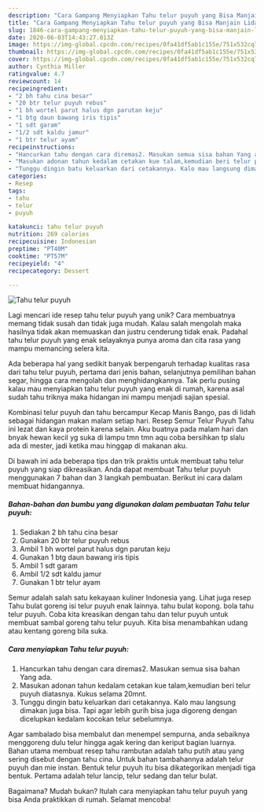```yaml
---
description: "Cara Gampang Menyiapkan Tahu telur puyuh yang Bisa Manjain Lidah"
title: "Cara Gampang Menyiapkan Tahu telur puyuh yang Bisa Manjain Lidah"
slug: 1846-cara-gampang-menyiapkan-tahu-telur-puyuh-yang-bisa-manjain-lidah
date: 2020-06-03T14:43:27.013Z
image: https://img-global.cpcdn.com/recipes/0fa41df5ab1c155e/751x532cq70/tahu-telur-puyuh-foto-resep-utama.jpg
thumbnail: https://img-global.cpcdn.com/recipes/0fa41df5ab1c155e/751x532cq70/tahu-telur-puyuh-foto-resep-utama.jpg
cover: https://img-global.cpcdn.com/recipes/0fa41df5ab1c155e/751x532cq70/tahu-telur-puyuh-foto-resep-utama.jpg
author: Cynthia Miller
ratingvalue: 4.7
reviewcount: 14
recipeingredient:
- "2 bh tahu cina besar"
- "20 btr telur puyuh rebus"
- "1 bh wortel parut halus dgn parutan keju"
- "1 btg daun bawang iris tipis"
- "1 sdt garam"
- "1/2 sdt kaldu jamur"
- "1 btr telur ayam"
recipeinstructions:
- "Hancurkan tahu dengan cara diremas2. Masukan semua sisa bahan Yang ada."
- "Masukan adonan tahun kedalam cetakan kue talam,kemudian beri telur puyuh diatasnya. Kukus selama 20mnt."
- "Tunggu dingin batu keluarkan dari cetakannya. Kalo mau langsung dimakan juga bisa. Tapi agar lebih gurih bisa juga digoreng dengan dicelupkan kedalam kocokan telur sebelumnya."
categories:
- Resep
tags:
- tahu
- telur
- puyuh

katakunci: tahu telur puyuh 
nutrition: 269 calories
recipecuisine: Indonesian
preptime: "PT40M"
cooktime: "PT57M"
recipeyield: "4"
recipecategory: Dessert

---
```



![Tahu telur puyuh](https://img-global.cpcdn.com/recipes/0fa41df5ab1c155e/751x532cq70/tahu-telur-puyuh-foto-resep-utama.jpg)

Lagi mencari ide resep tahu telur puyuh yang unik? Cara membuatnya memang tidak susah dan tidak juga mudah. Kalau salah mengolah maka hasilnya tidak akan memuaskan dan justru cenderung tidak enak. Padahal tahu telur puyuh yang enak selayaknya punya aroma dan cita rasa yang mampu memancing selera kita.

Ada beberapa hal yang sedikit banyak berpengaruh terhadap kualitas rasa dari tahu telur puyuh, pertama dari jenis bahan, selanjutnya pemilihan bahan segar, hingga cara mengolah dan menghidangkannya. Tak perlu pusing kalau mau menyiapkan tahu telur puyuh yang enak di rumah, karena asal sudah tahu triknya maka hidangan ini mampu menjadi sajian spesial.

Kombinasi telur puyuh dan tahu bercampur Kecap Manis Bango, pas di lidah sebagai hidangan makan malam setiap hari. Resep Semur Telur Puyuh Tahu ini lezat dan kaya protein karena selain. Aku buatnya pada malam hari dan bnyak hewan kecil yg suka di lampu tmn tmn aqu coba bersihkan tp slalu ada di mester, jadi ketika mau hinggap di makanan aku.


Di bawah ini ada beberapa tips dan trik praktis untuk membuat tahu telur puyuh yang siap dikreasikan. Anda dapat membuat Tahu telur puyuh menggunakan 7 bahan dan 3 langkah pembuatan. Berikut ini cara dalam membuat hidangannya.

<!--inarticleads1-->

##### Bahan-bahan dan bumbu yang digunakan dalam pembuatan Tahu telur puyuh:

1. Sediakan 2 bh tahu cina besar
1. Gunakan 20 btr telur puyuh rebus
1. Ambil 1 bh wortel parut halus dgn parutan keju
1. Gunakan 1 btg daun bawang iris tipis
1. Ambil 1 sdt garam
1. Ambil 1/2 sdt kaldu jamur
1. Gunakan 1 btr telur ayam


Semur adalah salah satu kekayaan kuliner Indonesia yang. Lihat juga resep Tahu bulat goreng isi telur puyuh enak lainnya. tahu bulat kopong. bola tahu telur puyuh. Coba kita kreasikan dengan tahu dan telur puyuh untuk membuat sambal goreng tahu telur puyuh. Kita bisa menambahkan udang atau kentang goreng bila suka. 

<!--inarticleads2-->

##### Cara menyiapkan Tahu telur puyuh:

1. Hancurkan tahu dengan cara diremas2. Masukan semua sisa bahan Yang ada.
1. Masukan adonan tahun kedalam cetakan kue talam,kemudian beri telur puyuh diatasnya. Kukus selama 20mnt.
1. Tunggu dingin batu keluarkan dari cetakannya. Kalo mau langsung dimakan juga bisa. Tapi agar lebih gurih bisa juga digoreng dengan dicelupkan kedalam kocokan telur sebelumnya.


Agar sambalado bisa membalut dan menempel sempurna, anda sebaiknya menggoreng dulu telur hingga agak kering dan keriput bagian luarnya. Bahan utama membuat resep tahu rambutan adalah tahu putih atau yang sering disebut dengan tahu cina. Untuk bahan tambahannya adalah telur puyuh dan mie instan. Bentuk telur puyuh itu bisa dikategorikan menjadi tiga bentuk. Pertama adalah telur lancip, telur sedang dan telur bulat. 

Bagaimana? Mudah bukan? Itulah cara menyiapkan tahu telur puyuh yang bisa Anda praktikkan di rumah. Selamat mencoba!
